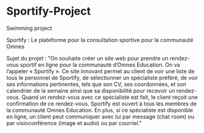 # Sportify-Project
Swimming project

Sportify : Le plateforme pour la
consultation sportive pour la communauté
 Omnes
 
 
 
 
 Sujet du projet : "On souhaite créer un site web pour prendre un rendez-vous sportif en ligne pour la communauté
d’Omnes Education. On va l’appeler « Sportify ». Ce site innovant permet au client de voir une liste
de tous le personnel de Sportify, de sélectionner un spécialiste préféré, de voir ses informations
pertinentes, tels que son CV, ses coordonnées, et son calendrier de la semaine ainsi que sa
disponibilité pour recevoir un rendez-vous. Quand un rendez-vous avec ce spécialiste est fait, le
client reçoit une confirmation de ce rendez-vous. Sportify est ouvert à tous les membres de la
communauté Omnes Education. En plus, si ce spécialiste est disponible en ligne, un client peut
communiquer avec lui par message (chat room) ou par visioconférence (image et audio) ou par
courriel."
